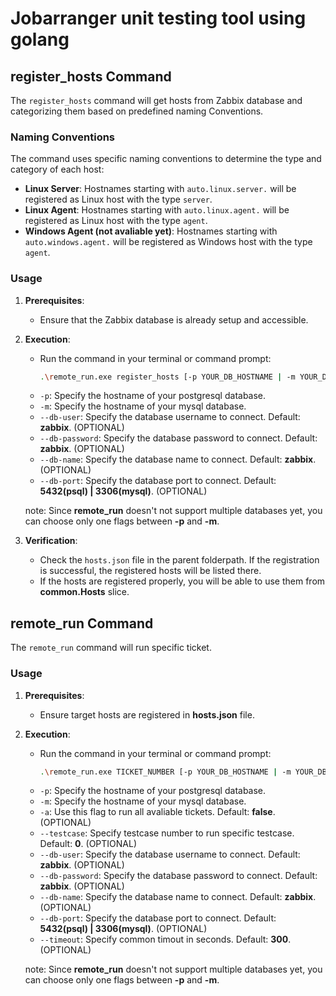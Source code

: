 # Jobarranger unit testing tool using golang

## register_hosts Command

The `register_hosts` command will get hosts from Zabbix database and categorizing them based on predefined naming Conventions.

### Naming Conventions

The command uses specific naming conventions to determine the type and category of each host:

- **Linux Server**: Hostnames starting with `auto.linux.server.` will be registered as Linux host with the type `server`.
- **Linux Agent**: Hostnames starting with `auto.linux.agent.` will be registered as Linux host with the type `agent`.
- **Windows Agent (not avaliable yet)**: Hostnames starting with `auto.windows.agent.` will be registered as Windows host with the type `agent`.

### Usage

1. **Prerequisites**:
   - Ensure that the Zabbix database is already setup and accessible.

2. **Execution**:
   - Run the command in your terminal or command prompt:
     ```bash
     .\remote_run.exe register_hosts [-p YOUR_DB_HOSTNAME | -m YOUR_DB_HOSTNAME]
     ```
   - `-p`: Specify the hostname of your postgresql database.
   - `-m`: Specify the hostname of your mysql database.
   - `--db-user`: Specify the database username to connect. Default: **zabbix**. (OPTIONAL)
   - `--db-password`: Specify the database password to connect. Default: **zabbix**. (OPTIONAL)
   - `--db-name`: Specify the database name to connect. Default: **zabbix**. (OPTIONAL)
   - `--db-port`: Specify the database port to connect. Default: **5432(psql) | 3306(mysql)**. (OPTIONAL)

   note: Since **remote_run** doesn't not support multiple databases yet, you can choose only one flags between **-p** and **-m**.

3. **Verification**:
   - Check the `hosts.json` file in the parent folderpath. If the registration is successful, the registered hosts will be listed there.
   - If the hosts are registered properly, you will be able to use them from **common.Hosts** slice.

## remote_run Command

The `remote_run` command will run specific ticket.

### Usage

1. **Prerequisites**:
   - Ensure target hosts are registered in **hosts.json** file.

2. **Execution**:
   - Run the command in your terminal or command prompt:
     ```bash
     .\remote_run.exe TICKET_NUMBER [-p YOUR_DB_HOSTNAME | -m YOUR_DB_HOSTNAME]
     ```
   - `-p`: Specify the hostname of your postgresql database.
   - `-m`: Specify the hostname of your mysql database.
   - `-a`: Use this flag to run all avaliable tickets. Default: **false**. (OPTIONAL)
   - `--testcase`: Specify testcase number to run specific testcase. Default: **0**. (OPTIONAL)
   - `--db-user`: Specify the database username to connect. Default: **zabbix**. (OPTIONAL)
   - `--db-password`: Specify the database password to connect. Default: **zabbix**. (OPTIONAL)
   - `--db-name`: Specify the database name to connect. Default: **zabbix**. (OPTIONAL)
   - `--db-port`: Specify the database port to connect. Default: **5432(psql) | 3306(mysql)**. (OPTIONAL)
   - `--timeout`: Specify common timout in seconds. Default: **300**. (OPTIONAL)

   note: Since **remote_run** doesn't not support multiple databases yet, you can choose only one flags between **-p** and **-m**.